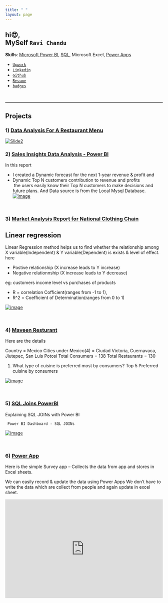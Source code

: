 ```yaml
---
title: " "
layout: page
---
```



  
## hi😍, <br> MySelf  **` Ravi Chandu `**  
 
**Skills**:  [Microsoft Power BI](https://ravi-chandu.github.io/Power-BI/),  [SQL](https://ravi-chandu.github.io/Sql/), Microsoft Excel, [Power Apps](https://ravi-chandu.github.io/Power-Apps/)
<br>

- [`Upwork`](https://www.upwork.com/freelancers/~010b229e26f21cd3c3)
- [`Linkedin`](https://www.linkedin.com/in/ravichandu1/)  
- [`Github`](https://github.com/ravi-chandu)  
- [`Resume`](https://github.com/ravi-chandu/ravi-chandu.github.io/files/7745116/Ravi.Chandu.Edru.pdf)
- [`badges`](https://www.credly.com/users/ravi-chandu-edru/badges)
<!-- - [`Contra`](https://contra.com/ravi_chandu) -->


<br/>

---

## Projects 

### 1) [Data Analysis For A Restaurant Menu](https://ravi-chandu.github.io/Data-analysis-for-a-restaurant-menu/) <br>

[![Slide2](https://user-images.githubusercontent.com/92777166/146717603-83081b75-b4df-43c7-b313-2ff9ffd6c134.JPG)](https://ravi-chandu.github.io/Data-analysis-for-a-restaurant-menu/)

### 2) [Sales Insights Data Analysis - Power BI](https://ravi-chandu.github.io/sales-Analysis/) <br>
In this report 
- I created a Dynamic forecast for the next 1-year revenue & profit and 
- Dynamic Top N customers contribution to revenue and profits <br>
 the users easily know their Top N customers to make decisions and future plans. And Data source is from the Local Mysql Database.
[![image](https://user-images.githubusercontent.com/92777166/139744332-5a42a730-5603-40ca-9f28-d92ad0f8899a.png)](https://ravi-chandu.github.io/sales-Analysis/)

<br/>

### 3) [Market Analysis Report for National Clothing Chain](https://ravi-chandu.github.io/Market-Analysis/)

## Linear regression
Linear Regression method helps us to find whether the relationship among X variable(Independent) & Y variable(Dependent) is exists & level of effect.
here 
- Postive relationship (X increase leads to Y increase)
- Negative relationnship (X increase leads to Y decrease)

eg: customers income level vs purchases of products

- R = correlation Cofficient(ranges from -1 to 1),
- R^2 = Coefficient of Determination(ranges from 0 to 1)

[![image](https://user-images.githubusercontent.com/92777166/139744702-7bc20c1d-bf3f-4f83-b5d2-3041a05f7414.png)](https://ravi-chandu.github.io/Market-Analysis/)

<br/>

### 4) [Maveen Resturant](https://ravi-chandu.github.io/Maveen-resturant/)
Here are the details

Country = Mexico
Cities under Mexico(4) = Ciudad Victoria, Cuernavaca, Jiutepec, San Luis Potosi
Total Consumers = 138
Total Restaurants = 130


1) What type of cuisine is preferred most by consumers?
Top 5 Preferred cuisine by consumers

[![image](https://user-images.githubusercontent.com/92777166/139804755-855de55a-c24e-471f-b240-1319030be0b4.png)](https://ravi-chandu.github.io/Maveen-resturant/)

<br/>

### 5) [SQL Joins PowerBI](https://ravi-chandu.github.io/SQL-Joins-Power-BI/)

Explaining SQL JOINs with Power BI

` Power BI Dashboard - SQL JOINs`

[![image](https://user-images.githubusercontent.com/92777166/139804865-285765de-0ebb-40dd-8e2f-6d26cf4d4b92.png)](https://ravi-chandu.github.io/SQL-Joins-Power-BI/)

<br/>

### 6) [Power App](https://ravi-chandu.github.io/Simple-Survey-app/)

Here is the simple Survey app – Collects the data from app and stores in Excel sheets.

We can easily record & update the data using Power Apps We don’t have to write the data which are collect from people and again update in excel sheet.

<iframe src="https://docs.google.com/presentation/d/e/2PACX-1vTuZnGcCJtwHLjCnwDMH5psCiBBD7RP7r2FjMvjHLCnxddGpvucnPku54HDvzACS59vQV29Pe_Y7oPm/embed?start=true&loop=true&delayms=3000" height="315" width="100%" allowfullscreen="" frameborder="0"></iframe>



